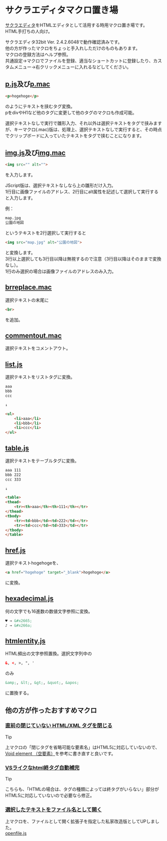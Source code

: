 # サクラエディタマクロ置き場
[サクラエディタ](https://github.com/sakura-editor/sakura)をHTMLエディタとして活用する時用マクロ置き場です。  
HTML手打ちの人向け。

サクラエディタ32bit Ver. 2.4.2.6048で動作確認済みです。  
他の方が作ったマクロをちょっと手入れしただけのものもあります。  
マクロの登録方法はヘルプ参照。  
共通設定→マクロでファイルを登録、適当なショートカットに登録したり、カスタムメニュー→右クリックメニューに入れるなどしてください。

## [p.js](p.js)及び[p.mac](p.mac)

```HTML
<p>hogehoge</p>
```
のようにテキストを挟むタグ変換。  
pをdivやH1など他のタグに変更して他のタグのマクロも作成可能。  
  
選択テキストなしで実行で雛形入力、それ以外は選択テキストをタグで挟みますが、キーマクロ(.mac)版は、処理上、選択テキストなしで実行すると、その時点でクリップボードに入っていたテキストをタグで挟むことになります。  

## [img.js](img.js)及び[img.mac](img.mac)

```HTML
<img src="" alt="">
```
を入力します。  
  
JScript版は、選択テキストなしなら上の雛形だけ入力。    
1行目に画像ファイルのアドレス、2行目にalt属性を記述して選択して実行すると入力します。  
  
例：
```HTML
map.jpg
公園の地図
```
というテキストを2行選択して実行すると
```HTML
<img src="map.jpg" alt="公園の地図">
```
と変換します。  
3行以上選択しても3行目以降は無視するので注意（3行目以降はそのままで変換なし）。  
1行のみ選択の場合は画像ファイルのアドレスのみ入力。  

## [brreplace.mac](brreplace.mac)

選択テキストの末尾に
```HTML
<br>
```
を追加。

## [commentout.mac](commentout.mac)

選択テキストをコメントアウト。

## [list.js](list.js)

選択テキストをリストタグに変換。

```HTML
aaa
bbb
ccc

↓

<ul>
	<li>aaa</li>
	<li>bbb</li>
	<li>ccc</li>
</ul>
```

## [table.js](table.js)

選択テキストをテーブルタグに変換。

```HTML
aaa	111
bbb	222
ccc	333

↓

<table>
<thead>
	<tr><th>aaa</th><th>111</th></tr>
</thead>
<tbody>
	<tr><td>bbb</td><td>222</td></tr>
	<tr><td>ccc</td><td>333</td></tr>
</tbody>
</table>
```

## [href.js](href.js)

選択テキストhogehogeを、
```HTML
<a href="hogehoge" target="_blank">hogehoge</a>
```
に変換。

## [hexadecimal.js](hexadecimal.js)

何の文字でも16進数の数値文字参照に変換。
```HTML
♥ → &#x2665;
♪ → &#x266a;
```
## [htmlentity.js](htmlentity.js)

HTML頻出の文字参照置換。選択文字列中の
```HTML
&, <, >, ", '
```
のみ
```HTML
&amp;, &lt;, &gt;, &quot;, &apos;
```
に置換する。

## 他の方が作ったおすすめマクロ

### [直前の閉じていない HTML/XML タグを閉じる](https://sakura-editor.sourceforge.net/cgi-bin/cyclamen/cyclamen.cgi?log=macro&tree=c546)

> [!TIP]
> 上マクロの「閉じタグを省略可能な要素名」はHTML5に対応していないので、[Void element （空要素）](https://developer.mozilla.org/ja/docs/Glossary/Void_element)を参考に書き直すと良いです。

### [VSライクなhtml終タグ自動補完](https://sakura-editor.github.io/bbslog/sf/macro/341.html)

> [!TIP]
> こちらも、「HTMLの場合は、タグの種類によっては終タグがいらない」部分がHTML5に対応していないので必要なら修正。

### [選択したテキストをファイル名として開く](https://sakura-editor.github.io/bbslog/sf/macro/134.html)

上マクロを、ファイルとして開く拡張子を指定した私家改造版としてUPしました。  
[openfile.js](openfile.js)